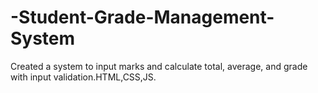 # -Student-Grade-Management-System
Created a system to input marks and calculate total, average, and grade with input validation.HTML,CSS,JS.
